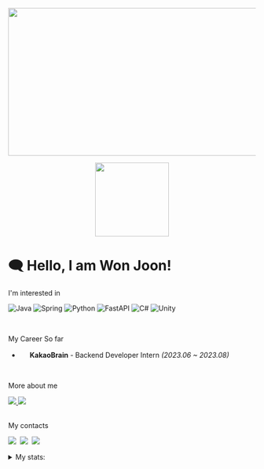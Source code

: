 <p align="center"> 
  <img src="https://github.com/724thomas/724thomas/assets/113500771/02c6e163-6b20-494f-b03d-60df579f839b" width="600" height="300" />
</p>  


<p align="center"> 
  <img src="https://user-images.githubusercontent.com/113500771/222829199-352e2a96-08b1-413f-9103-8cadf413894d.png" width="150" height="150" />
</p>  
 

# 🗨️ Hello, I am Won Joon!

I'm interested in

<!--![My Skills](https://skillicons.dev/icons?i=java,spring,py,fastapi,cs,unity) -->
![Java](https://img.shields.io/badge/Java-red?style=flat-for-the-badge&logo=openjdk&logoColor=white)
![Spring](https://img.shields.io/badge/Spring-6DB33F?style=flat-for-the-badge&logo=spring&logoColor=white)
![Python](https://img.shields.io/badge/Python-3776AB?style=flat-for-the-badge&logo=python&logoColor=white)
![FastAPI](https://img.shields.io/badge/FastAPI-005571?style=flat-for-the-badge&logo=fastapi)
![C#](https://img.shields.io/badge/C%23-239120?style=flat-for-the-badge&logo=c-sharp&logoColor=white)
![Unity](https://img.shields.io/badge/Unity-100000?style=flat-for-the-badge&logo=unity&logoColor=white)

<br>

My Career So far

- <p> <img width="16" src="https://media.licdn.com/dms/image/C560BAQHXRQRe-Wub9A/company-logo_200_200/0/1669098979959?e=1704931200&v=beta&t=hMd1-j0S73Vp1WQbj2x3xcf4pP99BsLfb6l1_o_6ydY"> <b>KakaoBrain</b> - Backend Developer Intern <i>(2023.06 ~ 2023.08)</i></img></p>

<br>

More about me

<!-- Portfolio -->
<a href="http://wonjoonthomaschoi.site/portfolio/kor">
  <img src="https://img.shields.io/badge/About me-%23000000.svg?style=flat-for-the-badge&logo=About.me&logoColor=white" />
</a>

<!-- Gitbook -->
<a href="https://developer-technical-blog.gitbook.io/joons-til/">
  <img src="https://img.shields.io/badge/Blog-black?style=flat-for-the-badge&logo=blogger&logoColor=white" />
</a>


<br>
</br>

My contacts

<p>
  <!-- Gmail -->
  <img src="https://img.shields.io/badge/724thomas@gmail.com-EA4335?style=flat-square&logo=gmail&logoColor=white"/></a>&nbsp
  <!-- Instagram -->
  <img src="https://img.shields.io/badge/wj__thomas__choi-E4405F?style=flat-for-the-badge&logo=instagram&logoColor=white" /></a>&nbsp
  <!-- LinkedIn -->
  <img src="https://img.shields.io/badge/won_joon_thomas_choi-0A66C2?style=flat-square&logo=linkedin&logoColor=white"/></a>&nbsp
</p>



<details>
  <summary>My stats:</summary>
  
  [![KnlnKS's LeetCode stats](https://leetcode-stats-six.vercel.app/?username=thomas724&theme=dark)](https://github.com/thomas724/leetcode-stats)
  
  [![Solved.ac Profile](http://mazassumnida.wtf/api/v2/generate_badge?boj=724thomas2)](https://solved.ac/724thomas2/)

  [![GitHub Streak](https://github-readme-streak-stats.herokuapp.com/?user=724thomas&theme=tokyonight)](https://git.io/streak-stats)
<!--   <a href="https://opgc.me/#/users/724thomas" target="_blank"><img src="https://api.opgc.me/githubs/users/724thomas/tag/?theme=basic" /></a> -->

</details>


